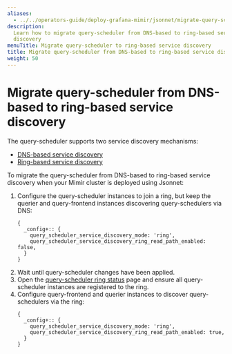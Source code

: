 ```yaml
---
aliases:
  - ../../operators-guide/deploy-grafana-mimir/jsonnet/migrate-query-scheduler-from-dns-to-ring-based-service-discovery/
description:
  Learn how to migrate query-scheduler from DNS-based to ring-based service
  discovery
menuTitle: Migrate query-scheduler to ring-based service discovery
title: Migrate query-scheduler from DNS-based to ring-based service discovery
weight: 50
---
```


# Migrate query-scheduler from DNS-based to ring-based service discovery

The query-scheduler supports two service discovery mechanisms:

- [DNS-based service discovery](../../../references/architecture/components/query-scheduler/#dns-based-service-discovery)
- [Ring-based service discovery](../../../references/architecture/components/query-scheduler/#ring-based-service-discovery)

To migrate the query-scheduler from DNS-based to ring-based service discovery when your Mimir cluster is deployed using Jsonnet:

1. Configure the query-scheduler instances to join a ring, but keep the querier and query-frontend instances discovering query-schedulers via DNS:
   ```jsonnet
   {
     _config+:: {
       query_scheduler_service_discovery_mode: 'ring',
       query_scheduler_service_discovery_ring_read_path_enabled: false,
     }
   }
   ```
1. Wait until query-scheduler changes have been applied.
1. Open the [query-scheduler ring status](../../../references/http-api/#query-scheduler-ring-status) page and ensure all query-scheduler instances are registered to the ring.
1. Configure query-frontend and querier instances to discover query-schedulers via the ring:
   ```jsonnet
   {
     _config+:: {
       query_scheduler_service_discovery_mode: 'ring',
       query_scheduler_service_discovery_ring_read_path_enabled: true,
     }
   }
   ```

